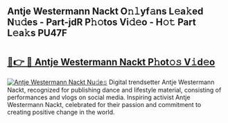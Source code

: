 ## Antje Westermann Nackt O𝚗𝚕yf𝚊ns L𝚎a𝚔ed N𝚞𝚍es - Part-jdR P𝚑𝚘tos Vi𝚍𝚎o - H𝚘𝚝 Part L𝚎a𝚔s PU47F

# <h2><a href="http://kfbb5v9.oniu.top/?m=Antje+Westermann+Nackt">🔗👉 🔴 Antje Westermann Nackt P𝚑ot𝚘𝚜 V𝚒d𝚎o</a></h2>

[![Antje Westermann Nackt Nu𝚍e𝚜](https://i.imgur.com/0qMVB7G.gif)](http://kfbb5v9.oniu.top/?m=Antje+Westermann+Nackt)
Digital trendsetter Antje Westermann Nackt, recognized for publishing dance and lifestyle material, consisting of performances and vlogs on social media. Inspiring activist Antje Westermann Nackt, celebrated for their passion and commitment to creating positive change in the world.  
